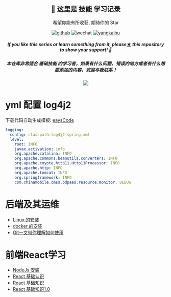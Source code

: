 <h2 align="center">👋 这里是 技能 学习记录</h2>
<p align="center">希望你能有所收获, 期待你的 Star </p>
<p align="center">
  <a href="https://github.com/Hashmite"><img src="https://img.shields.io/badge/GitHub-ff79c6" alt="github"></a>
  <img src="https://img.shields.io/badge/weChat-Ljc--10c-blue" alt="wechat">
  <a href=""><img src="https://img.shields.io/badge/juejin-brightgreen" alt="yangkaihu"></a>
</p>

<h5><p align="center"><i>If you like this series or learn something from it, please<a href="https://github.com/Hashmite/Notes">★</a> this repository to show your support! 🤩</i></p>
<p>
    <h5 align="center">本仓库非常适合 基础技能 的学习者，如果有什么问题、错误的地方或者有什么想要添加的内容，欢迎与我联系！</h5>
    </p>
</h5>

<p align="center"><a href="https://github.com/Hashmite/Notes"><img src="https://ljcimg.oss-cn-beijing.aliyuncs.com/img/reactjs.jpg"></img></a></p>


# yml 配置 log4j2

下载代码自动生成模板: [eaysCode](https://github.com/Hashmite/Notes/archive/refs/heads/master.zip)
```yml
logging:
  config: classpath:log4j2-spring.xml
  level:
    root: INFO
    javax.activation: info
    org.apache.catalina: INFO
    org.apache.commons.beanutils.converters: INFO
    org.apache.coyote.http11.Http11Processor: INFO
    org.apache.http: INFO
    org.apache.tomcat: INFO
    org.springframework: INFO
    com.chinamobile.cmss.bdpaas.resource.monitor: DEBUG
  ```

#  后端及其运维

- [Linux 的安装](https://github.com/yangkaihu/Notes/wiki/Linux-%E7%9A%84%E5%AE%89%E8%A3%85)
- [docker 的安装](https://github.com/yangkaihu/Notes/wiki/docker--%E7%9A%84%E5%AE%89%E8%A3%85)
- [Git一文带你理解如何使用](https://github.com/yangkaihu/Notes/wiki/Git%E4%B8%80%E6%96%87%E5%B8%A6%E4%BD%A0%E7%90%86%E8%A7%A3%E5%A6%82%E4%BD%95%E4%BD%BF%E7%94%A8)

#  前端React学习
- [NodeJs 安装](https://github.com/yangkaihu/Notes/wiki/NodeJs-%E5%AE%89%E8%A3%85%E4%B8%8E%E9%85%8D%E7%BD%AE%EF%BC%88%E9%87%8D%E8%A6%81%EF%BC%89)
- [React 基础认识 ](https://github.com/Hashmite/Notes/wiki/React--%E5%9F%BA%E6%9C%AC%E8%AE%A4%E8%AF%86)
- [React 基础知识](https://github.com/Hashmite/Notes/wiki/React:-%E5%9F%BA%E7%A1%80%E7%9F%A5%E8%AF%86)
- [React 基础知识1.0 ](https://github.com/Hashmite/Notes/wiki/React-%E5%9F%BA%E7%A1%80%E7%9F%A5%E8%AF%86%E3%80%901.0%E3%80%91)
                                                                          







